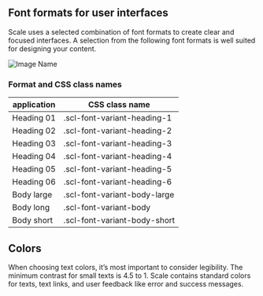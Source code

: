 ## Font formats for user interfaces

Scale uses a selected combination of font formats to create clear and focused interfaces. A selection from the following font formats is well suited for designing your content.

![Image Name](assets/2_guidelines/3_typography/Formate-en.png)

### Format and CSS class names

| application | CSS class name               |
| ----------- | ---------------------------- |
| Heading 01  | .scl-font-variant-heading-1  |
| Heading 02  | .scl-font-variant-heading-2  |
| Heading 03  | .scl-font-variant-heading-3  |
| Heading 04  | .scl-font-variant-heading-4  |
| Heading 05  | .scl-font-variant-heading-5  |
| Heading 06  | .scl-font-variant-heading-6  |
| Body large  | .scl-font-variant-body-large |
| Body long   | .scl-font-variant-body       |
| Body short  | .scl-font-variant-body-short |

## Colors

When choosing text colors, it’s most important to consider legibility. The minimum contrast for small texts is 4.5 to 1.
Scale contains standard colors for texts, text links, and user feedback like error and success messages.
